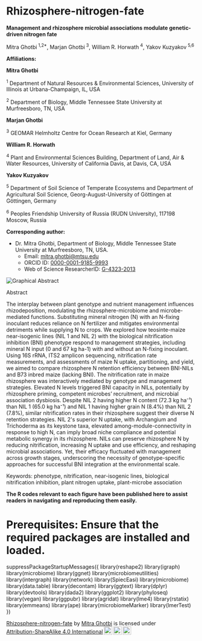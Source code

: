 # Rhizosphere-nitrogen-fate

**Management and rhizosphere microbial associations modulate genetic-driven nitrogen fate**

Mitra Ghotbi<sup> 1,2*</sup>, Marjan Ghotbi<sup> 3</sup>, William R. Horwath<sup> 4</sup>, Yakov Kuzyakov<sup> 5,6</sup>

**Affiliations:**

**Mitra Ghotbi**

<sup>1</sup> Department of Natural Resources & Environmental Sciences, University of Illinois at Urbana-Champaign, IL, USA

<sup>2</sup> Department of Biology, Middle Tennessee State University at Murfreesboro, TN, USA


**Marjan Ghotbi**

<sup>3</sup> GEOMAR Helmholtz Centre for Ocean Research at Kiel, Germany


**William R. Horwath**

<sup>4</sup> Plant and Environmental Sciences Building, Department of Land, Air & Water Resources, University of California Davis, at Davis, CA, USA


**Yakov Kuzyakov**

<sup>5</sup> Department of Soil Science of Temperate Ecosystems and Department of Agricultural Soil Science, Georg-August-University of Göttingen at Göttingen, Germany


<sup>6</sup> Peoples Friendship University of Russia (RUDN University), 117198 Moscow, Russia

**Corresponding author:**
- Dr. Mitra Ghotbi, Department of Biology, Middle Tennessee State University at Murfreesboro, TN, USA.
  - Email: mitra.ghotbi@mtsu.edu
  - ORCID ID: [0000-0001-9185-9993](https://orcid.org/0000-0001-9185-9993)
  - Web of Science ResearcherID: [G-4323-2013](https://publons.com/researcher/G-4323-2013/)



![Graphical Abstract](https://github.com/mghotbi/Rhizosphere-Nitrogen-Fate/blob/Rhizosphere-nitrogen-fate/Graphical%20Abstract.png)



Abstract


The interplay between plant genotype and nutrient management influences rhizodeposition, modulating the rhizosphere-microbiome and microbe-mediated functions. Substituting mineral nitrogen (N) with an N-fixing inoculant reduces reliance on N fertilizer and mitigates environmental detriments while supplying N to crops. We explored how teosinte-maize near-isogenic lines (NIL 1 and NIL 2) with the biological nitrification inhibition (BNI) phenotype respond to management strategies, including mineral N input (0 and 67 kg ha-1) with and without an N-fixing inoculant. Using 16S rRNA, ITS2 amplicon sequencing, nitrification rate measurements, and assessments of maize N uptake, partitioning, and yield, we aimed to compare rhizosphere N retention efficiency between BNI-NILs and B73 inbred maize (lacking BNI). The nitrification rate in maize rhizosphere was interactively mediated by genotype and management strategies. Elevated N levels triggered BNI capacity in NILs, potentially by rhizosphere priming, competent microbes’ recruitment, and microbial association dysbiosis. Despite NIL 2 having higher N content (72.3 kg ha⁻¹) than NIL 1 (65.0 kg ha⁻¹) and NIL 1 having higher grain N (8.4%) than NIL 2 (7.8%), similar nitrification rates in their rhizosphere suggest their diverse N retention strategies. NIL 2's superior N uptake, with Archangium and Trichoderma as its keystone taxa, elevated among-module-connectivity in response to high N, can imply broad niche compliance and potential metabolic synergy in its rhizosphere. NILs can preserve rhizosphere N by reducing nitrification, increasing N uptake and use efficiency, and reshaping microbial associations. Yet, their efficacy fluctuated with management across growth stages, underscoring the necessity of genotype-specific approaches for successful BNI integration at the environmental scale.

 
Keywords: phenotype, nitrification, near-isogenic lines, biological nitrification inhibition, plant nitrogen uptake, plant-microbe association




**The R codes relevant to each figure have been published here to assist readers in navigating and reproducing them easily.**



# Prerequisites: Ensure that the required packages are installed and loaded.

suppressPackageStartupMessages({
  library(reshape2)
  library(igraph)
  library(microbiome)
  library(ggnet)
  library(microbiomeutilities)
  library(intergraph)
  library(network)
  library(SpiecEasi)
  library(microbiome)
  library(data.table)
  library(decontam)
  library(ggtext)
  library(dplyr)
  library(devtools)
  library(dada2)
  library(ggplot2)
  library(phyloseq)
  library(vegan)
  library(ggpubr)
  library(agridat)
  library(lme4)
  library(rstatix)
  library(emmeans)
  library(ape)
  library(microbiomeMarker)
  library(lmerTest)
})


<p xmlns:cc="http://creativecommons.org/ns#" xmlns:dct="http://purl.org/dc/terms/"><a property="dct:title" rel="cc:attributionURL" href="https://github.com/mghotbi/Rhizosphere-Nitrogen-Fate">Rhizosphere-nitrogen-fate</a> by <a rel="cc:attributionURL dct:creator" property="cc:attributionName" href="https://www.linkedin.com/in/mitra-ghotbi-78b34030/">Mitra Ghotbi</a> is licensed under <a href="http://creativecommons.org/licenses/by-sa/4.0/?ref=chooser-v1" target="_blank" rel="license noopener noreferrer" style="display:inline-block;">Attribution-ShareAlike 4.0 International<img style="height:22px!important;margin-left:3px;vertical-align:text-bottom;" src="https://mirrors.creativecommons.org/presskit/icons/cc.svg?ref=chooser-v1"><img style="height:22px!important;margin-left:3px;vertical-align:text-bottom;" src="https://mirrors.creativecommons.org/presskit/icons/by.svg?ref=chooser-v1"><img style="height:22px!important;margin-left:3px;vertical-align:text-bottom;" src="https://mirrors.creativecommons.org/presskit/icons/sa.svg?ref=chooser-v1"></a></p>
